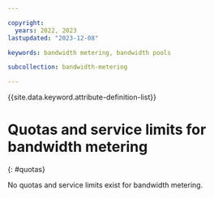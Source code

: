 ```yaml
---

copyright:
  years: 2022, 2023
lastupdated: "2023-12-08"

keywords: bandwidth metering, bandwidth pools

subcollection: bandwidth-metering

---
```


{{site.data.keyword.attribute-definition-list}}

# Quotas and service limits for bandwidth metering
{: #quotas}

No quotas and service limits exist for bandwidth metering. 
